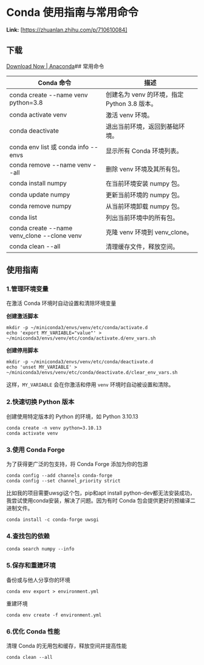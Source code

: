 # Conda 使用指南与常用命令



 **Link:** [https://zhuanlan.zhihu.com/p/710610084]

## 下载  
[Download Now | Anaconda](https://www.anaconda.com/download/success)## 常用命令  

| Conda 命令 | 描述 |
| --- | --- |
| conda create --name venv python=3.8 | 创建名为 venv 的环境，指定 Python 3.8 版本。 |
| conda activate venv | 激活 venv 环境。 |
| conda deactivate | 退出当前环境，返回到基础环境。 |
| conda env list 或 conda info --envs | 显示所有 Conda 环境列表。 |
| conda remove --name venv --all | 删除 venv 环境及其所有包。 |
| conda install numpy | 在当前环境安装 numpy 包。 |
| conda update numpy | 更新当前环境的 numpy 包。 |
| conda remove numpy | 从当前环境卸载 numpy 包。 |
| conda list | 列出当前环境中的所有包。 |
| conda create --name venv\_clone --clone venv | 克隆 venv 环境到 venv\_clone。 |
| conda clean --all | 清理缓存文件，释放空间。 |

## 使用指南  
### 1.管理环境变量  

在激活 Conda 环境时自动设置和清除环境变量

**创建激活脚本**

```
mkdir -p ~/miniconda3/envs/venv/etc/conda/activate.d
echo 'export MY_VARIABLE="value"' > ~/miniconda3/envs/venv/etc/conda/activate.d/env_vars.sh
```

**创建停用脚本**

```
mkdir -p ~/miniconda3/envs/venv/etc/conda/deactivate.d
echo 'unset MY_VARIABLE' > ~/miniconda3/envs/venv/etc/conda/deactivate.d/clear_env_vars.sh
```

这样，`MY_VARIABLE` 会在你激活和停用 `venv` 环境时自动被设置和清除。

### 2.快速切换 Python 版本  

创建使用特定版本的 Python 的环境，如 Python 3.10.13

```
conda create -n venv python=3.10.13
conda activate venv
```
### 3.使用 Conda Forge  

为了获得更广泛的包支持，将 Conda Forge 添加为你的包源

```
conda config --add channels conda-forge
conda config --set channel_priority strict
```

比如我的项目需要uwsgi这个包，pip和apt install python-dev都无法安装成功，我尝试使用conda安装，解决了问题。因为有时 Conda 包会提供更好的预编译二进制文件。

```
conda install -c conda-forge uwsgi
```
### 4.查找包的依赖  
```
conda search numpy --info
```
### 5.保存和重建环境  

备份或与他人分享你的环境

```
conda env export > environment.yml
```

重建环境

```
conda env create -f environment.yml
```
### 6.优化 Conda 性能  

清理 Conda 的无用包和缓存，释放空间并提高性能

```
conda clean --all
```
